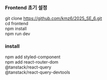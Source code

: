 ### Frontend 초기 설정

git clone https://github.com/kmz6/2025_SE_6.git
<br>
cd frontend
<br>
npm install
<br>
npm run dev

### install
npm add styled-component
<br>
npm add react-router-dom
<br>
@tanstack/react-query
<br>
@tanstack/react-query-devtools
